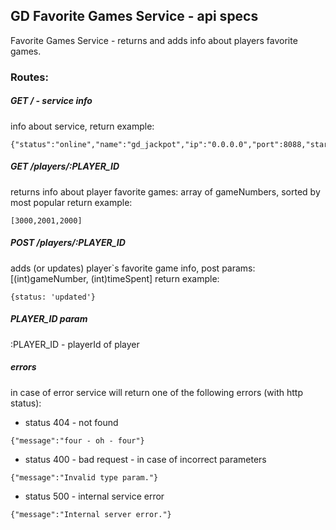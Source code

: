 GD Favorite Games Service - api specs
---

Favorite Games Service - returns and adds info about players favorite games.

### Routes:

##### GET / - service info
info about service, return example:
```
{"status":"online","name":"gd_jackpot","ip":"0.0.0.0","port":8088,"startTime":1408812425}
```

##### GET /players/:PLAYER_ID
returns info about player favorite games: array of gameNumbers, sorted by most popular
return example:
```
[3000,2001,2000]
```

##### POST /players/:PLAYER_ID
adds (or updates) player`s favorite game info, post params: [(int)gameNumber, (int)timeSpent]
return example:
```
{status: 'updated'}
```

##### PLAYER_ID param
:PLAYER_ID - playerId of player

##### errors
in case of error service will return one of the following errors (with http status):

 * status 404 - not found
 ```
 {"message":"four - oh - four"}
 ```

 * status 400 - bad request - in case of incorrect parameters
 ```
 {"message":"Invalid type param."}
 ```
 
 * status 500 - internal service error
 ```
 {"message":"Internal server error."}
 ```
 
 
 